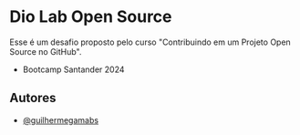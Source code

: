 # Dio Lab Open Source

Esse é um desafio proposto pelo curso "Contribuindo em um Projeto Open Source no GitHub".

- Bootcamp Santander 2024 


## Autores

- [@guilhermegamabs](https://www.github.com/guilhermegamabs)

